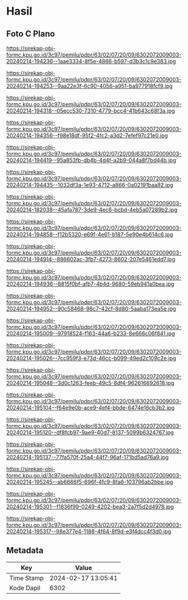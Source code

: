 # Hasil

## Foto C Plano

https://sirekap-obj-formc.kpu.go.id/3c97/pemilu/pdpr/63/02/07/20/09/6302072009003-20240214-194236--1aae3334-8f5e-4866-b597-d3b3c1c9e383.jpg

https://sirekap-obj-formc.kpu.go.id/3c97/pemilu/pdpr/63/02/07/20/09/6302072009003-20240214-194253--9aa22e3f-6c90-4056-a951-ba977918fcf9.jpg

https://sirekap-obj-formc.kpu.go.id/3c97/pemilu/pdpr/63/02/07/20/09/6302072009003-20240214-194318--05ecc530-7310-4779-bcc4-41b643c68f3a.jpg

https://sirekap-obj-formc.kpu.go.id/3c97/pemilu/pdpr/63/02/07/20/09/6302072009003-20240214-194356--f98e18df-95f2-4fc2-a3d2-7efef97c21e0.jpg

https://sirekap-obj-formc.kpu.go.id/3c97/pemilu/pdpr/63/02/07/20/09/6302072009003-20240214-194419--95a853fb-db4b-4d4f-a2b9-044a8f7bd44b.jpg

https://sirekap-obj-formc.kpu.go.id/3c97/pemilu/pdpr/63/02/07/20/09/6302072009003-20240214-194435--1032df3a-1e93-4712-a866-0a02191baa82.jpg

https://sirekap-obj-formc.kpu.go.id/3c97/pemilu/pdpr/63/02/07/20/09/6302072009003-20240214-182038--45afa787-3de9-4ec6-bcbd-4eb5a07289b2.jpg

https://sirekap-obj-formc.kpu.go.id/3c97/pemilu/pdpr/63/02/07/20/09/6302072009003-20240214-194858--f12b5320-e69f-4e61-b187-5e90e4b614c6.jpg

https://sirekap-obj-formc.kpu.go.id/3c97/pemilu/pdpr/63/02/07/20/09/6302072009003-20240214-194914--886602ac-3fb7-4273-8602-207e5461edd7.jpg

https://sirekap-obj-formc.kpu.go.id/3c97/pemilu/pdpr/63/02/07/20/09/6302072009003-20240214-194936--8815f0bf-afb7-4b4d-9680-59eb941a0bea.jpg

https://sirekap-obj-formc.kpu.go.id/3c97/pemilu/pdpr/63/02/07/20/09/6302072009003-20240214-194952--90c58468-98c7-42cf-8d80-5aaba173ea5e.jpg

https://sirekap-obj-formc.kpu.go.id/3c97/pemilu/pdpr/63/02/07/20/09/6302072009003-20240214-195009--97918524-f163-44a6-b233-8e666c06f841.jpg

https://sirekap-obj-formc.kpu.go.id/3c97/pemilu/pdpr/63/02/07/20/09/6302072009003-20240214-195026--7cc959f3-e73d-46cc-b099-49ed2c109c2e.jpg

https://sirekap-obj-formc.kpu.go.id/3c97/pemilu/pdpr/63/02/07/20/09/6302072009003-20240214-195048--3d0c1263-feeb-49c5-8df4-962616692618.jpg

https://sirekap-obj-formc.kpu.go.id/3c97/pemilu/pdpr/63/02/07/20/09/6302072009003-20240214-195104--f64e9e0b-ace9-4ef4-bbde-6474e16cb3b2.jpg

https://sirekap-obj-formc.kpu.go.id/3c97/pemilu/pdpr/63/02/07/20/09/6302072009003-20240214-195120--df8fcb97-9ae9-40d7-8137-5099b6324767.jpg

https://sirekap-obj-formc.kpu.go.id/3c97/pemilu/pdpr/63/02/07/20/09/6302072009003-20240214-195137--77fa570f-25a4-44f7-96af-171bd5ad76a9.jpg

https://sirekap-obj-formc.kpu.go.id/3c97/pemilu/pdpr/63/02/07/20/09/6302072009003-20240214-195245--ab6666f5-696f-4fc9-8fa6-103796ab2bbe.jpg

https://sirekap-obj-formc.kpu.go.id/3c97/pemilu/pdpr/63/02/07/20/09/6302072009003-20240214-195301--f1836f99-0249-4202-bea3-2a7f5d2d4978.jpg

https://sirekap-obj-formc.kpu.go.id/3c97/pemilu/pdpr/63/02/07/20/09/6302072009003-20240214-195317--98e377e4-1188-4f64-8f9d-e3f4dcc4f3d0.jpg


## Metadata

| Key        | Value               |
| ---------- | ------------------- |
| Time Stamp | 2024-02-17 13:05:41 |
| Kode Dapil | 6302                |



